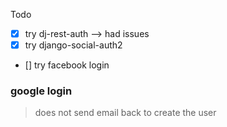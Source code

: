 Todo

- [x] try dj-rest-auth --> had issues
- [x] try django-social-auth2
- [] try facebook login

### google login

> does not send email back to create the user

